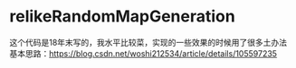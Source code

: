 # relikeRandomMapGeneration

这个代码是18年末写的，我水平比较菜，实现的一些效果的时候用了很多土办法
基本思路：https://blog.csdn.net/woshi212534/article/details/105597235
